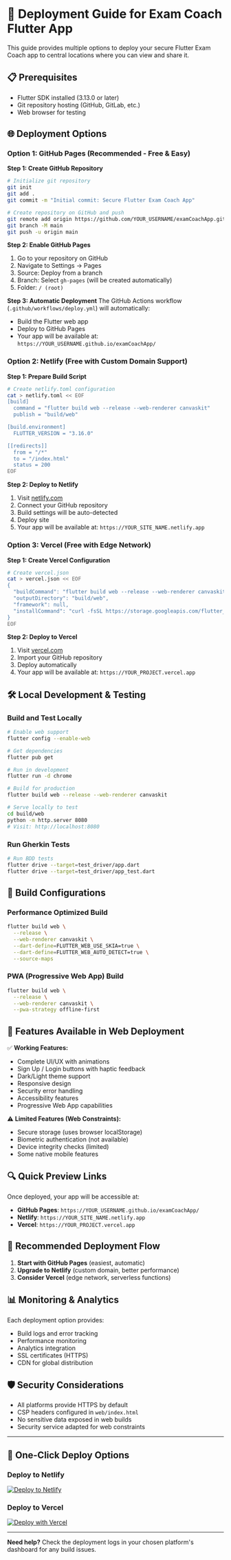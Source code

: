 # 🚀 Deployment Guide for Exam Coach Flutter App

This guide provides multiple options to deploy your secure Flutter Exam Coach app to central locations where you can view and share it.

## 📋 Prerequisites

- Flutter SDK installed (3.13.0 or later)
- Git repository hosting (GitHub, GitLab, etc.)
- Web browser for testing

## 🌐 Deployment Options

### Option 1: GitHub Pages (Recommended - Free & Easy)

**Step 1: Create GitHub Repository**
```bash
# Initialize git repository
git init
git add .
git commit -m "Initial commit: Secure Flutter Exam Coach App"

# Create repository on GitHub and push
git remote add origin https://github.com/YOUR_USERNAME/examCoachApp.git
git branch -M main
git push -u origin main
```

**Step 2: Enable GitHub Pages**
1. Go to your repository on GitHub
2. Navigate to Settings → Pages
3. Source: Deploy from a branch
4. Branch: Select `gh-pages` (will be created automatically)
5. Folder: `/ (root)`

**Step 3: Automatic Deployment**
The GitHub Actions workflow (`.github/workflows/deploy.yml`) will automatically:
- Build the Flutter web app
- Deploy to GitHub Pages
- Your app will be available at: `https://YOUR_USERNAME.github.io/examCoachApp/`

### Option 2: Netlify (Free with Custom Domain Support)

**Step 1: Prepare Build Script**
```bash
# Create netlify.toml configuration
cat > netlify.toml << EOF
[build]
  command = "flutter build web --release --web-renderer canvaskit"
  publish = "build/web"

[build.environment]
  FLUTTER_VERSION = "3.16.0"

[[redirects]]
  from = "/*"
  to = "/index.html"
  status = 200
EOF
```

**Step 2: Deploy to Netlify**
1. Visit [netlify.com](https://netlify.com)
2. Connect your GitHub repository
3. Build settings will be auto-detected
4. Deploy site
5. Your app will be available at: `https://YOUR_SITE_NAME.netlify.app`

### Option 3: Vercel (Free with Edge Network)

**Step 1: Create Vercel Configuration**
```bash
# Create vercel.json
cat > vercel.json << EOF
{
  "buildCommand": "flutter build web --release --web-renderer canvaskit",
  "outputDirectory": "build/web",
  "framework": null,
  "installCommand": "curl -fsSL https://storage.googleapis.com/flutter_infra_release/releases/stable/linux/flutter_linux_3.16.0-stable.tar.xz | tar -xJ && export PATH=\"$PWD/flutter/bin:$PATH\" && flutter config --enable-web && flutter pub get"
}
EOF
```

**Step 2: Deploy to Vercel**
1. Visit [vercel.com](https://vercel.com)
2. Import your GitHub repository
3. Deploy automatically
4. Your app will be available at: `https://YOUR_PROJECT.vercel.app`

## 🛠️ Local Development & Testing

### Build and Test Locally
```bash
# Enable web support
flutter config --enable-web

# Get dependencies
flutter pub get

# Run in development
flutter run -d chrome

# Build for production
flutter build web --release --web-renderer canvaskit

# Serve locally to test
cd build/web
python -m http.server 8080
# Visit: http://localhost:8080
```

### Run Gherkin Tests
```bash
# Run BDD tests
flutter drive --target=test_driver/app.dart
flutter drive --target=test_driver/app_test.dart
```

## 🔧 Build Configurations

### Performance Optimized Build
```bash
flutter build web \
  --release \
  --web-renderer canvaskit \
  --dart-define=FLUTTER_WEB_USE_SKIA=true \
  --dart-define=FLUTTER_WEB_AUTO_DETECT=true \
  --source-maps
```

### PWA (Progressive Web App) Build
```bash
flutter build web \
  --release \
  --web-renderer canvaskit \
  --pwa-strategy offline-first
```

## 📱 Features Available in Web Deployment

✅ **Working Features:**
- Complete UI/UX with animations
- Sign Up / Login buttons with haptic feedback
- Dark/Light theme support
- Responsive design
- Security error handling
- Accessibility features
- Progressive Web App capabilities

⚠️ **Limited Features (Web Constraints):**
- Secure storage (uses browser localStorage)
- Biometric authentication (not available)
- Device integrity checks (limited)
- Some native mobile features

## 🔍 Quick Preview Links

Once deployed, your app will be accessible at:

- **GitHub Pages**: `https://YOUR_USERNAME.github.io/examCoachApp/`
- **Netlify**: `https://YOUR_SITE_NAME.netlify.app`
- **Vercel**: `https://YOUR_PROJECT.vercel.app`

## 🎯 Recommended Deployment Flow

1. **Start with GitHub Pages** (easiest, automatic)
2. **Upgrade to Netlify** (custom domain, better performance)
3. **Consider Vercel** (edge network, serverless functions)

## 📊 Monitoring & Analytics

Each deployment option provides:
- Build logs and error tracking
- Performance monitoring
- Analytics integration
- SSL certificates (HTTPS)
- CDN for global distribution

## 🛡️ Security Considerations

- All platforms provide HTTPS by default
- CSP headers configured in `web/index.html`
- No sensitive data exposed in web builds
- Security service adapted for web constraints

---

## 🚀 One-Click Deploy Options

### Deploy to Netlify
[![Deploy to Netlify](https://www.netlify.com/img/deploy/button.svg)](https://app.netlify.com/start/deploy?repository=https://github.com/YOUR_USERNAME/examCoachApp)

### Deploy to Vercel
[![Deploy with Vercel](https://vercel.com/button)](https://vercel.com/new/clone?repository-url=https://github.com/YOUR_USERNAME/examCoachApp)

---

**Need help?** Check the deployment logs in your chosen platform's dashboard for any build issues.
